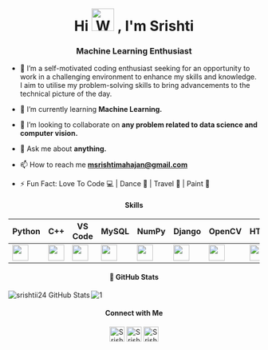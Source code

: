 <h1 align="center"> Hi
  <img src="https://raw.githubusercontent.com/nixin72/nixin72/master/wave.gif" 
         alt="Waving hand animated gif"
         height="45"
         width="45" />
  , I'm Srishti
</h1>

<h3 align="center">Machine Learning Enthusiast</h3>

- 🔭 I’m a self-motivated coding enthusiast seeking for an opportunity to work in a challenging environment to enhance my skills and knowledge. I aim to utilise my problem-solving skills to bring advancements to the technical picture of the day. 

- 🌱 I’m currently learning **Machine Learning.**

- 👯 I’m looking to collaborate on **any problem related to data science and computer vision.**

- 💬 Ask me about **anything.**

- 📫 How to reach me **msrishtimahajan@gmail.com**

- ⚡ Fun Fact: Love To Code 💻 | Dance 💃 | Travel 🌇 | Paint 🎨

<h4 align="center">Skills</h4>

| Python | C++ | VS Code | MySQL | NumPy | Django | OpenCV | HTML5 | CSS | Ubuntu | Terminal | GoogleCloud | Hashnode | Jupyter | Git | GitHub | Bitbucket | SourceTree
| --- | --- | --- | --- | --- | --- | --- | --- | --- | --- | --- | --- | --- | --- | --- | --- | --- | --- |
| <img height="32px" src="https://cdn.svgporn.com/logos/python.svg"> | <img height="32px" src="https://cdn.svgporn.com/logos/c-plusplus.svg"> | <img height="32px" src="https://cdn.svgporn.com/logos/visual-studio-code.svg"> | <img height="32px" src="https://cdn.svgporn.com/logos/mysql.svg"> | <img height="32px" src="https://cdn.svgporn.com/logos/numpy.svg"> | <img height="32px" src="https://cdn.svgporn.com/logos/django-icon.svg"> | <img height="32px" src="https://cdn.svgporn.com/logos/opencv.svg"> | <img height="32px" src="https://cdn.svgporn.com/logos/html-5.svg"> | <img height="32px" src="https://cdn.svgporn.com/logos/css-3.svg"> | <img height="32px" src="https://cdn.svgporn.com/logos/ubuntu.svg"> | <img height="32px" src="https://cdn.svgporn.com/logos/terminal.svg"> | <img height="32px" src="https://cdn.svgporn.com/logos/google-cloud.svg"> | <img height="32px" src="https://cdn.svgporn.com/logos/hashnode.svg"> | <img height="32px" src="https://cdn.svgporn.com/logos/jupyter.svg"> | <img height="32px" src="https://cdn.svgporn.com/logos/git-icon.svg"> | <img height="32px" src="https://cdn.svgporn.com/logos/github-octocat.svg"> | <img height="32px" src="https://cdn.svgporn.com/logos/bitbucket.svg"> | <img height="32px" src="https://cdn.svgporn.com/logos/sourcetree.svg"> |


<h4 align="center"><summary>🎯 GitHub Stats</summary></h4>

<img align="left" alt="srishtii24 GitHub Stats" src="https://github-readme-stats.vercel.app/api?username=srishtii24&count_private=true&theme=flag-india&show_icons=true&hide_border=true"/>

![1](https://github-readme-stats.vercel.app/api/top-langs/?username=srishtii24&theme=flag-india)

<h4 align="center">Connect with Me</h4>
<p align='center'><a href="https://twitter.com/srishtii24" target="blank"><img align="center" src="https://cdn.jsdelivr.net/npm/simple-icons@3.0.1/icons/twitter.svg" alt="Srishti Gupta: @srishtii24" height="30" width="30" /></a>
<a href="https://linkedin.com/in/srishtii24/" target="blank"><img align="center" src="https://cdn.jsdelivr.net/npm/simple-icons@3.0.1/icons/linkedin.svg" alt="Srishti Gupta: @srishtii24" height="30" width="30" /></a>
<a href="https://instagram.com/srishti.mahajan_" target="blank"><img align="center" src="https://cdn.jsdelivr.net/npm/simple-icons@3.0.1/icons/instagram.svg" alt="Srishti Gupta: @srishti.mahajan_" height="30" width="30" /></a>
</p>



<!--

### Hi there 👋

**srishtii24/srishtii24** is a ✨ _special_ ✨ repository because its `README.md` (this file) appears on your GitHub profile.

Here are some ideas to get you started:

- 🔭 I’m currently working on ...
- 🌱 I’m currently learning ...
- 👯 I’m looking to collaborate on ...
- 🤔 I’m looking for help with ...
- 💬 Ask me about ...
- 📫 How to reach me: ...
- 😄 Pronouns: ...
- ⚡ Fun fact: ...
-->

